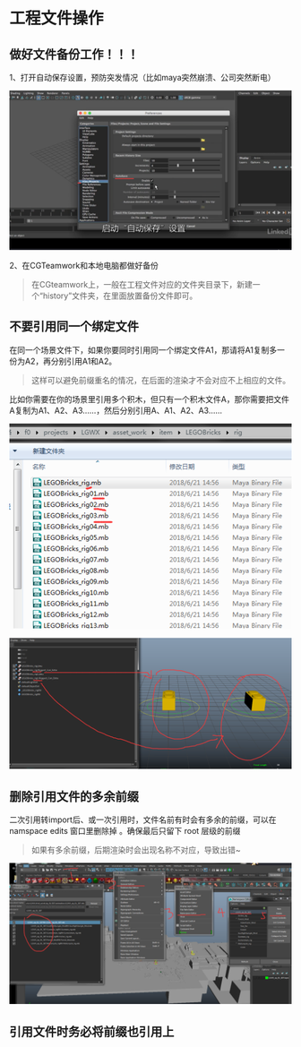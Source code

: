 # 工程文件操作

## 做好文件备份工作！！！

1、打开自动保存设置，预防突发情况（比如maya突然崩溃、公司突然断电）

![&#x6253;&#x5F00;&#x201C;&#x81EA;&#x52A8;&#x4FDD;&#x5B58;&#x201D;&#x8BBE;&#x7F6E;](.gitbook/assets/zi-dong-bao-cun-she-zhi.png)

2、在CGTeamwork和本地电脑都做好备份

> 在CGteamwork上，一般在工程文件对应的文件夹目录下，新建一个“history”文件夹，在里面放置备份文件即可。

## 不要引用同一个绑定文件

在同一个场景文件下，如果你要同时引用同一个绑定文件A1，那请将A1复制多一份为A2，再分别引用A1和A2。

> 这样可以避免前缀重名的情况，在后面的渲染才不会对应不上相应的文件。

比如你需要在你的场景里引用多个积木，但只有一个积木文件A，那你需要把文件A复制为A1、A2、A3……，然后分别引用A、A1、A2、A3……

![&#x5C06;&#x540C;&#x4E2A;&#x7ED1;&#x5B9A;&#x6587;&#x4EF6;&#x590D;&#x5236;&#x6210;&#x591A;&#x4E2A;&#x6587;&#x4EF6;](.gitbook/assets/yin-yong-tong-ge-bang-ding-wen-jian-1.png)

![&#x5206;&#x522B;&#x5F15;&#x7528;&#x591A;&#x4E2A;&#x6587;&#x4EF6;&#xFF0C;&#x4F7F;&#x524D;&#x7F00;&#x4E0D;&#x540C;](.gitbook/assets/yin-yong-tong-ge-bang-ding-wen-jian-2.png)



## 删除引用文件的多余前缀

二次引用转import后、或一次引用时，文件名前有时会有多余的前缀，可以在namspace edits 窗口里删除掉 。确保最后只留下 root 层级的前缀

> 如果有多余前缀，后期渲染时会出现名称不对应，导致出错~

![&#x5220;&#x9664;&#x5F15;&#x7528;&#x6587;&#x4EF6;&#x7684;&#x591A;&#x4F59;&#x524D;&#x7F00;](.gitbook/assets/shan-chu-duo-yu-qian-zhui.png)



## 引用文件时务必将前缀也引用上



















